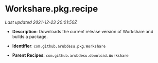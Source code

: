 # Workshare.pkg.recipe

_Last updated 2021-12-23 20:01:50Z_

- **Description**: Downloads the current release version of Workshare and builds a package.

- **Identifier**: `com.github.arubdesu.pkg.Workshare`

- **Parent Recipes**: `com.github.arubdesu.download.Workshare`

